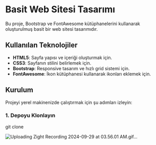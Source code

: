# Basit Web Sitesi Tasarımı

Bu proje, Bootstrap ve FontAwesome kütüphanelerini kullanarak oluşturulmuş basit bir web sitesi tasarımıdır.

## Kullanılan Teknolojiler

- **HTML5**: Sayfa yapısı ve içeriği oluşturmak için.
- **CSS3**: Sayfanın stilini belirlemek için.
- **Bootstrap**: Responsive tasarım ve hızlı grid sistemi için.
- **FontAwesome**: İkon kütüphanesi kullanarak ikonları eklemek için.

## Kurulum

Projeyi yerel makinenizde çalıştırmak için şu adımları izleyin:

### 1. Depoyu Klonlayın

git clone <repository-url>


![Uploading Zight Recording 2024-09-29 at 03.56.01 AM.gif…]()


